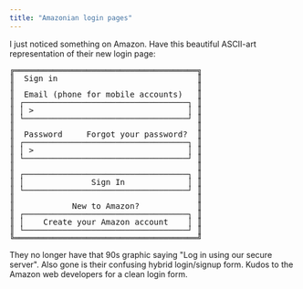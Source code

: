 ```yaml
---
title: "Amazonian login pages"
---
```

I just noticed something on Amazon. Have this beautiful ASCII-art representation of their new login page:

<pre style="line-height:1em">
╔══════════════════════════════════════╗
║  Sign in                             ║
║                                      ║
║  Email (phone for mobile accounts)   ║
║ ┌──────────────────────────────────┐ ║
║ │ >                                │ ║
║ └──────────────────────────────────┘ ║
║                                      ║
║  Password     Forgot your password?  ║
║ ┌──────────────────────────────────┐ ║
║ │ >                                │ ║
║ └──────────────────────────────────┘ ║
║                                      ║
║ ┌──────────────────────────────────┐ ║
║ │              Sign In             │ ║
║ └──────────────────────────────────┘ ║
║                                      ║ 
║            New to Amazon?            ║ 
║ ┌──────────────────────────────────┐ ║
║ │    Create your Amazon account    │ ║
║ └──────────────────────────────────┘ ║
╚══════════════════════════════════════╝
</pre>

They no longer have that 90s graphic saying "Log in using our secure server". Also gone is their confusing hybrid login/signup form. Kudos to the Amazon web developers for a clean login form.


